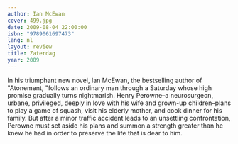 ```yaml
---
author: Ian McEwan
cover: 499.jpg
date: 2009-08-04 22:00:00
isbn: "9789061697473"
lang: nl
layout: review
title: Zaterdag
year: 2009
---
```


In his triumphant new novel, Ian McEwan, the bestselling author of "Atonement, "follows an ordinary man through a Saturday whose high promise gradually turns nightmarish. Henry Perowne–a neurosurgeon, urbane, privileged, deeply in love with his wife and grown-up children–plans to play a game of squash, visit his elderly mother, and cook dinner for his family. But after a minor traffic accident leads to an unsettling confrontation, Perowne must set aside his plans and summon a strength greater than he knew he had in order to preserve the life that is dear to him.
